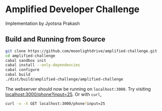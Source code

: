 # Amplified Developer Challenge

Implementation by Jyotsna Prakash


## Build and Running from Source
   ``` bash
   git clone https://github.com/moonlightdrive/amplified-challenge.git
   cd amplified-challenge
   cabal sandbox init
   cabal install --only-dependencies
   cabal configure
   cabal build
   ./dist/build/amplified-challenge/amplified-challenge
   ```

The webserver should now be running on `localhost:3000`. Try visiting [localhost:3000/phone?input=25](localhost:3000/phone?input=25). Or with `curl`,
   ``` bash
   curl -v -X GET localhost:3000/phone?input=25
   ```